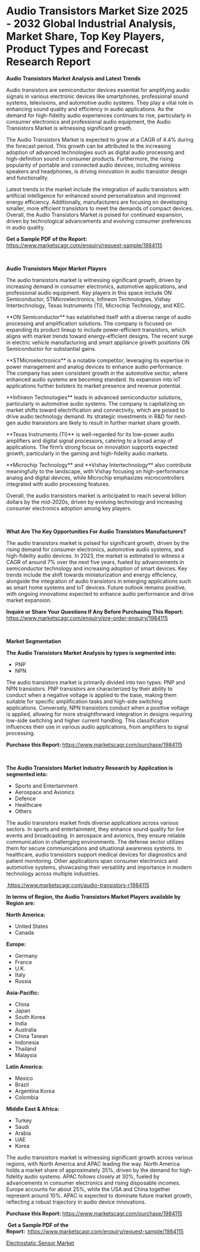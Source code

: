 <p><h1>Audio Transistors Market Size 2025 - 2032 Global Industrial Analysis, Market Share, Top Key Players, Product Types and Forecast Research Report</h1></p><p><strong>Audio Transistors Market Analysis and Latest Trends</strong></p>
<p><p>Audio transistors are semiconductor devices essential for amplifying audio signals in various electronic devices like smartphones, professional sound systems, televisions, and automotive audio systems. They play a vital role in enhancing sound quality and efficiency in audio applications. As the demand for high-fidelity audio experiences continues to rise, particularly in consumer electronics and professional audio equipment, the Audio Transistors Market is witnessing significant growth.</p><p>The Audio Transistors Market is expected to grow at a CAGR of 4.4% during the forecast period. This growth can be attributed to the increasing adoption of advanced technologies such as digital audio processing and high-definition sound in consumer products. Furthermore, the rising popularity of portable and connected audio devices, including wireless speakers and headphones, is driving innovation in audio transistor design and functionality. </p><p>Latest trends in the market include the integration of audio transistors with artificial intelligence for enhanced sound personalization and improved energy efficiency. Additionally, manufacturers are focusing on developing smaller, more efficient transistors to meet the demands of compact devices. Overall, the Audio Transistors Market is poised for continued expansion, driven by technological advancements and evolving consumer preferences in audio quality.</p></p>
<p><strong>Get a Sample PDF of the Report:&nbsp;</strong> <a href="https://www.marketscagr.com/enquiry/request-sample/1984115?utm_campaign=1879&utm_medium=2&utm_source=Github&utm_content=ia&utm_term=06042025&utm_id=audio-transistors">https://www.marketscagr.com/enquiry/request-sample/1984115</a></p>
<p>&nbsp;</p>
<p><strong>Audio Transistors Major Market Players</strong></p>
<p><p>The audio transistors market is witnessing significant growth, driven by increasing demand in consumer electronics, automotive applications, and professional audio equipment. Key players in this space include ON Semiconductor, STMicroelectronics, Infineon Technologies, Vishay Intertechnology, Texas Instruments (TI), Microchip Technology, and KEC.</p><p>**ON Semiconductor** has established itself with a diverse range of audio processing and amplification solutions. The company is focused on expanding its product lineup to include power-efficient transistors, which aligns with market trends toward energy-efficient designs. The recent surge in electric vehicle manufacturing and smart appliance growth positions ON Semiconductor for substantial gains.</p><p>**STMicroelectronics** is a notable competitor, leveraging its expertise in power management and analog devices to enhance audio performance. The company has seen consistent growth in the automotive sector, where enhanced audio systems are becoming standard. Its expansion into IoT applications further bolsters its market presence and revenue potential.</p><p>**Infineon Technologies** leads in advanced semiconductor solutions, particularly in automotive audio systems. The company is capitalizing on market shifts toward electrification and connectivity, which are poised to drive audio technology demand. Its strategic investments in R&D for next-gen audio transistors are likely to result in further market share growth.</p><p>**Texas Instruments (TI)** is well-regarded for its low-power audio amplifiers and digital signal processors, catering to a broad array of applications. The firm’s strong focus on innovation supports expected growth, particularly in the gaming and high-fidelity audio markets.</p><p>**Microchip Technology** and **Vishay Intertechnology** also contribute meaningfully to the landscape, with Vishay focusing on high-performance analog and digital devices, while Microchip emphasizes microcontrollers integrated with audio processing features.</p><p>Overall, the audio transistors market is anticipated to reach several billion dollars by the mid-2020s, driven by evolving technology and increasing consumer electronics adoption among key players.</p></p>
<p>&nbsp;</p>
<p><strong>What Are The Key Opportunities For Audio Transistors Manufacturers?</strong></p>
<p><p>The audio transistors market is poised for significant growth, driven by the rising demand for consumer electronics, automotive audio systems, and high-fidelity audio devices. In 2023, the market is estimated to witness a CAGR of around 7% over the next five years, fueled by advancements in semiconductor technology and increasing adoption of smart devices. Key trends include the shift towards miniaturization and energy efficiency, alongside the integration of audio transistors in emerging applications such as smart home systems and IoT devices. Future outlook remains positive, with ongoing innovations expected to enhance audio performance and drive market expansion.</p></p>
<p><strong>Inquire or Share Your Questions If Any Before Purchasing This Report:</strong> <a href="https://www.marketscagr.com/enquiry/pre-order-enquiry/1984115?utm_campaign=1879&utm_medium=2&utm_source=Github&utm_content=ia&utm_term=06042025&utm_id=audio-transistors">https://www.marketscagr.com/enquiry/pre-order-enquiry/1984115</a></p>
<p>&nbsp;</p>
<p><strong>Market Segmentation</strong></p>
<p><strong>The Audio Transistors Market Analysis by types is segmented into:</strong></p>
<p><ul><li>PNP</li><li>NPN</li></ul></p>
<p><p>The audio transistors market is primarily divided into two types: PNP and NPN transistors. PNP transistors are characterized by their ability to conduct when a negative voltage is applied to the base, making them suitable for specific amplification tasks and high-side switching applications. Conversely, NPN transistors conduct when a positive voltage is applied, allowing for more straightforward integration in designs requiring low-side switching and higher current handling. This classification influences their use in various audio applications, from amplifiers to signal processing.</p></p>
<p><strong>Purchase this Report:&nbsp;</strong><a href="https://www.marketscagr.com/purchase/1984115?utm_campaign=1879&utm_medium=2&utm_source=Github&utm_content=ia&utm_term=06042025&utm_id=audio-transistors">https://www.marketscagr.com/purchase/1984115</a></p>
<p>&nbsp;</p>
<p><strong>The Audio Transistors Market Industry Research by Application is segmented into:</strong></p>
<p><ul><li>Sports and Entertainment</li><li>Aerospace and Avionics</li><li>Defence</li><li>Healthcare</li><li>Others</li></ul></p>
<p><p>The audio transistors market finds diverse applications across various sectors. In sports and entertainment, they enhance sound quality for live events and broadcasting. In aerospace and avionics, they ensure reliable communication in challenging environments. The defense sector utilizes them for secure communications and situational awareness systems. In healthcare, audio transistors support medical devices for diagnostics and patient monitoring. Other applications span consumer electronics and automotive systems, showcasing their versatility and importance in modern technology across multiple industries.</p></p>
<p><a href="https://www.marketscagr.com/audio-transistors-r1984115?utm_campaign=1879&utm_medium=2&utm_source=Github&utm_content=ia&utm_term=06042025&utm_id=audio-transistors">&nbsp;https://www.marketscagr.com/audio-transistors-r1984115</a></p>
<p><strong>In terms of Region, the Audio Transistors Market Players available by Region are:</strong></p>
<p>
    <p> <strong> North America: </strong>
        <ul>
            <li>United States</li>
            <li>Canada</li>
        </ul>
        </p> 
    <p> <strong> Europe: </strong>
        <ul>
            <li>Germany</li>
            <li>France</li>
            <li>U.K.</li>
            <li>Italy</li>
            <li>Russia</li>
        </ul>
        </p> 
    <p> <strong> Asia-Pacific: </strong>
        <ul>
            <li>China</li>
            <li>Japan</li>
            <li>South Korea</li>
            <li>India</li>
            <li>Australia</li>
            <li>China Taiwan</li>
            <li>Indonesia</li>
            <li>Thailand</li>
            <li>Malaysia</li>
        </ul>
        </p> 
    <p> <strong> Latin America: </strong>
        <ul>
            <li>Mexico</li>
            <li>Brazil</li>
            <li>Argentina Korea</li>
            <li>Colombia</li>
        </ul>
        </p> 
    <p> <strong> Middle East & Africa: </strong>
        <ul>
            <li>Turkey</li>
            <li>Saudi</li>
            <li>Arabia</li>
            <li>UAE</li>
            <li>Korea</li>
        </ul>
    </p>
    </p>
<p><p>The audio transistors market is witnessing significant growth across various regions, with North America and APAC leading the way. North America holds a market share of approximately 35%, driven by the demand for high-fidelity audio systems. APAC follows closely at 30%, fueled by advancements in consumer electronics and rising disposable incomes. Europe accounts for about 25%, while the USA and China together represent around 10%. APAC is expected to dominate future market growth, reflecting a robust trajectory in audio device innovations.</p></p>
<p><strong>Purchase this Report: </strong><a href="https://www.marketscagr.com/purchase/1984115?utm_campaign=1879&utm_medium=2&utm_source=Github&utm_content=ia&utm_term=06042025&utm_id=audio-transistors">https://www.marketscagr.com/purchase/1984115</a></p>
<p>&nbsp;<strong>Get a Sample PDF of the Report:&nbsp;&nbsp;</strong><a href="https://www.marketscagr.com/enquiry/request-sample/1984115?utm_campaign=1879&utm_medium=2&utm_source=Github&utm_content=ia&utm_term=06042025&utm_id=audio-transistors">https://www.marketscagr.com/enquiry/request-sample/1984115</a></p>
<p><strong></strong></p>
<p><p><a href="https://github.com/rahu1506/Market-Research-Report-List-7/blob/main/electrostatic-sensor-market.md?utm_campaign=1879&utm_medium=2&utm_source=Github&utm_content=ia&utm_term=06042025&utm_id=audio-transistors">Electrostatic Sensor Market</a></p></p>